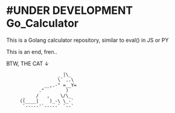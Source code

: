 # #UNDER DEVELOPMENT Go_Calculator

This is a Golang calculator repository, similar to eval() in JS or PY

This is an end, fren..

BTW, THE CAT ↓

```
			       _ |\_
                   \` ..\
              __,.-" =__Y=
            ."        )
      _    /   ,    \/\_
     ((____|    )_-\ \_-`
	  `-----'`-----` `--`
```
